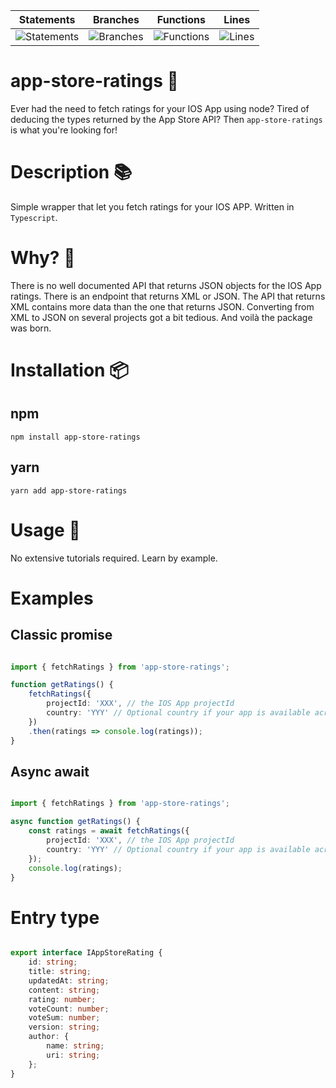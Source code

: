 | Statements                  | Branches                | Functions                 | Lines             |
| --------------------------- | ----------------------- | ------------------------- | ----------------- |
| ![Statements](https://img.shields.io/badge/statements-96%25-brightgreen.svg?style=flat) | ![Branches](https://img.shields.io/badge/branches-81.25%25-yellow.svg?style=flat) | ![Functions](https://img.shields.io/badge/functions-100%25-brightgreen.svg?style=flat) | ![Lines](https://img.shields.io/badge/lines-94.73%25-brightgreen.svg?style=flat) |

# app-store-ratings 🌟
Ever had the need to fetch ratings for your IOS App using node? Tired of deducing the types returned by the App Store API? Then ```app-store-ratings``` is what you're looking for!

# Description 📚
Simple wrapper that let you fetch ratings for your IOS APP. Written in `Typescript`.

# Why? 🧐

There is no well documented API that returns JSON objects for the IOS App ratings. There is an endpoint that returns XML or JSON. 
The API that returns XML contains more data than the one that returns JSON. Converting from XML to JSON on several
projects got a bit tedious. And voilà the package was born.

# Installation 📦

## npm

```npm install app-store-ratings```

## yarn

```yarn add app-store-ratings```

# Usage 🚀
No extensive tutorials required. Learn by example.

# Examples

## Classic promise

```typescript

import { fetchRatings } from 'app-store-ratings';

function getRatings() {
    fetchRatings({ 
        projectId: 'XXX', // the IOS App projectId
        country: 'YYY' // Optional country if your app is available across many stores
    })
    .then(ratings => console.log(ratings));
}

```

## Async await

```typescript

import { fetchRatings } from 'app-store-ratings';

async function getRatings() {
    const ratings = await fetchRatings({ 
        projectId: 'XXX', // the IOS App projectId
        country: 'YYY' // Optional country if your app is available across many stores
    });
    console.log(ratings);
}

```

# Entry type

```typescript

export interface IAppStoreRating {
    id: string;
    title: string;
    updatedAt: string;
    content: string;
    rating: number;
    voteCount: number;
    voteSum: number;
    version: string;
    author: {
        name: string;
        uri: string;
    };
}

```